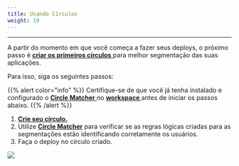 ```yaml
---
title: Usando Círculos
weight: 19
---
```


---

A partir do momento em que você começa a fazer seus deploys, o próximo passo é [**criar os primeiros círculos** ](../../../../../../../referencia/circulos#como-criar-circulos)para melhor segmentação das suas aplicações. 

Para isso, siga os seguintes passos: 

{{% alert color="info" %}}
Certifique-se de que você já tenha instalado e configurado o [**Circle Matcher** ](../../../../../referencia/circle-matcher)no [**workspace** ](definindo-workspace/)antes de iniciar os passos abaixo. 
{{% /alert %}}

1. [**Crie seu círculo.**](../referencia/circulos#como-criar-circulos) 
2. Utilize [**Circle Matcher**](../referencia/circle-matcher) para verificar se as regras lógicas criadas para as segmentações estão identificando corretamente os usuários. 
3. Faça o deploy no círculo criado. 

![](//usando-circulos%20%281%29.gif)
